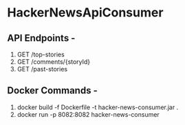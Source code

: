 # HackerNewsApiConsumer

## API Endpoints -
1. GET /top-stories
2. GET /comments/{storyId}
3. GET /past-stories


## Docker Commands - 
1. docker build -f Dockerfile -t hacker-news-consumer.jar .
2. docker run -p 8082:8082 hacker-news-consumer